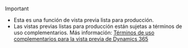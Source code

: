 > [!IMPORTANT]
> - Esta es una función de vista previa lista para producción.
> - Las vistas previas listas para producción están sujetas a términos de uso complementarios. Más información: [Términos de uso complementarios para la vista previa de Dynamics 365](https://go.microsoft.com/fwlink/?linkid=2105274)
